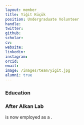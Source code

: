 ```yaml
---
layout: member
title: Yiğit Küçük
position: Undergraduate Volunteer
handle: 
twitter:
github: 
scholar: 
cv: 
website: 
linkedin: 
instagram:
orcid: 
email: 
image: /images/team/yigit.jpg
alumni: true
---
```


### Education

### After Alkan Lab
 is now employed as a .
